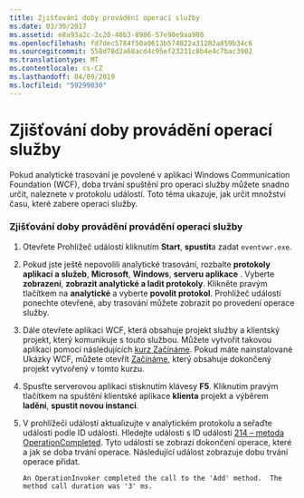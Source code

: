 ```yaml
---
title: Zjišťování doby provádění operací služby
ms.date: 03/30/2017
ms.assetid: e8a93a2c-2c20-48b3-8986-57e90e9aa908
ms.openlocfilehash: fd7dec5784f50a0613b574822a31202a859b34c6
ms.sourcegitcommit: 558d78d2a68acd4c95ef23231c8b4e4c7bac3902
ms.translationtype: MT
ms.contentlocale: cs-CZ
ms.lasthandoff: 04/09/2019
ms.locfileid: "59299030"
---
```

# <a name="determining-service-operation-duration"></a>Zjišťování doby provádění operací služby
Pokud analytické trasování je povolené v aplikaci Windows Communication Foundation (WCF), doba trvání spuštění pro operaci služby můžete snadno určit, naleznete v protokolu událostí.  Toto téma ukazuje, jak určit množství času, které zabere operaci služby.  
  
### <a name="determining-service-operation-execution-duration"></a>Zjišťování doby provádění provádění operací služby  
  
1. Otevřete Prohlížeč událostí kliknutím **Start**, **spustit**a zadat `eventvwr.exe`.  
  
2. Pokud jste ještě nepovolili analytické trasování, rozbalte **protokoly aplikací a služeb**, **Microsoft**, **Windows**, **serveru aplikace** . Vyberte **zobrazení**, **zobrazit analytické a ladit protokoly**. Klikněte pravým tlačítkem na **analytické** a vyberte **povolit protokol**. Prohlížeč událostí ponechte otevřené, aby trasování můžete zobrazit po provedení operace služby.  
  
3. Dále otevřete aplikaci WCF, která obsahuje projekt služby a klientský projekt, který komunikuje s touto službou.  Můžete vytvořit takovou aplikaci pomocí následujících [kurz Začínáme](../../../../../docs/framework/wcf/getting-started-tutorial.md).  Pokud máte nainstalované Ukázky WCF, můžete otevřít [Začínáme](../../../../../docs/framework/wcf/samples/getting-started-sample.md), který obsahuje dokončený projekt vytvořený v tomto kurzu.  
  
4. Spusťte serverovou aplikaci stisknutím klávesy **F5**. Kliknutím pravým tlačítkem na spuštění klientské aplikace **klienta** projekt a výběrem **ladění**, **spustit novou instanci**.  
  
5. V prohlížeči událostí aktualizujte v analytickém protokolu a seřaďte události podle ID události.  Hledejte události s ID události [214 – metoda OperationCompleted](../../../../../docs/framework/wcf/diagnostics/etw/214-operationcompleted.md).  Tyto události se zobrazí dokončení operace, které a jak se doba trvání operace.  Následující událost zobrazuje dobu trvání operace přidat.  
  
    ```Output  
    An OperationInvoker completed the call to the 'Add' method.  The method call duration was '3' ms.  
    ```
